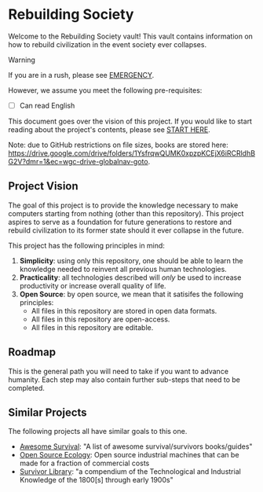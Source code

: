 # Rebuilding Society

Welcome to the Rebuilding Society vault! This vault contains information on how to rebuild civilization in the event society ever collapses.

> [!warning]
> If you are in a rush, please see [EMERGENCY](../EMERGENCY.md).

However, we assume you meet the following pre-requisites:

- [ ] Can read English

This document goes over the vision of this project. If you would like to start reading about the project's contents, please see [START HERE](GitHub/00%20-%20Introduction/START%20HERE.md).

Note: due to GitHub restrictions on file sizes, books are stored here: https://drive.google.com/drive/folders/1YsfrqwQUMK0xpzpKCEjX6iRCRldhBG2V?dmr=1&ec=wgc-drive-globalnav-goto.

## Project Vision

The goal of this project is to provide the knowledge necessary to make computers starting from nothing (other than this repository). This project aspires to serve as a foundation for future generations to restore and rebuild civilization to its former state should it ever collapse in the future.

This project has the following principles in mind:

1. **Simplicity**: using only this repository, one should be able to learn the knowledge needed to reinvent all previous human technologies.
2. **Practicality**: all technologies described will *only* be used to increase productivity or increase overall quality of life.
3. **Open Source**: by open source, we mean that it satisifes the following principles:
	- All files in this repository are stored in open data formats.
	- All files in this repository are open-access.
	- All files in this repository are editable.

## Roadmap
This is the general path you will need to take if you want to advance humanity. Each step may also contain further sub-steps that need to be completed.

## Similar Projects
The following projects all have similar goals to this one.

- [Awesome Survival](https://github.com/alx-xlx/awesome-survival): "A list of awesome survival/survivors books/guides"
- [Open Source Ecology](https://www.opensourceecology.org/): Open source industrial machines that can be made for a fraction of commercial costs
- [Survivor Library](https://www.survivorlibrary.com/index.php/main-library-index/): "a compendium of the Technological and Industrial Knowledge of the 1800[s] through early 1900s"
